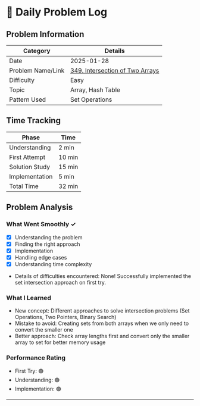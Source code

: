 # 📝 Daily Problem Log

## Problem Information
| Category          | Details                                                                                                  |
|-------------------|----------------------------------------------------------------------------------------------------------|
| Date              | 2025-01-28                                                                                               |
| Problem Name/Link | [349. Intersection of Two Arrays](https://leetcode.com/problems/intersection-of-two-arrays/description/) |
| Difficulty        | Easy                                                                                                     |
| Topic             | Array, Hash Table                                                                                        |
| Pattern Used      | Set Operations                                                                                           |

## Time Tracking
| Phase          | Time   |
|----------------|--------|
| Understanding  | 2 min  |
| First Attempt  | 10 min |
| Solution Study | 15 min |
| Implementation | 5 min  |
| Total Time     | 32 min |

## Problem Analysis
### What Went Smoothly ✓
- [x] Understanding the problem
- [x] Finding the right approach
- [x] Implementation
- [x] Handling edge cases
- [x] Understanding time complexity
- Details of difficulties encountered: None! Successfully implemented the set intersection approach on first try.

### What I Learned
- New concept: Different approaches to solve intersection problems (Set Operations, Two Pointers, Binary Search)
- Mistake to avoid: Creating sets from both arrays when we only need to convert the smaller one
- Better approach: Check array lengths first and convert only the smaller array to set for better memory usage

### Performance Rating
- First Try: 🟢
- Understanding: 🟢
- Implementation: 🟢

---